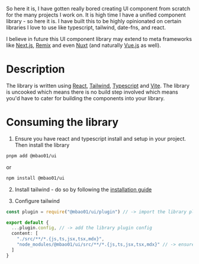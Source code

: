 So here it is, I have gotten really bored creating UI component from scratch for the many projects I work on.
It is high time I have a unified component library - so here it is.
I have built this to be highly opinionated on certain libraries I love to use like typescript, tailwind, date-fns, and react.

I believe in future this UI component library may extend to meta frameworks like [Next.js](https://nextjs.org/), [Remix](https://remix.run/) and even [Nuxt](https://nuxt.com/) (and naturally [Vue.js](https://vuejs.org/) as well).


# Description

The library is written using [React](https://react.dev/), [Tailwind](https://tailwindcss.com/), [Typescript](https://www.typescriptlang.org/) and [Vite](https://vitejs.dev/). The library is uncooked which means there is no build step involved which means you'd have to cater for building the components into your library.

# Consuming the library

1. Ensure you have react and typescript install and setup in your project.
Then install the library

```bash
pnpm add @mbao01/ui
```

or

```bash
npm install @mbao01/ui
```

2. Install tailwind - do so by following the [installation guide](https://tailwindcss.com/docs/installation)

3. Configure tailwind

```typescript
const plugin = require("@mbao01/ui/plugin") // -> import the library plugin

export default {
  ...plugin.config, // -> add the library plugin config
  content: [
    "./src/**/*.{js,ts,jsx,tsx,mdx}",
    "node_modules/@mbao01/ui/src/**/*.{js,ts,jsx,tsx,mdx}" // -> ensure to add this to allow tailwind to scan the library for classes
  ]
}
```